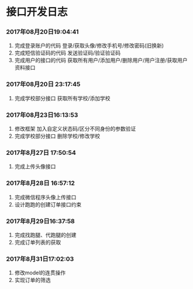# 接口开发日志
### 2017年08月20日19:04:41
1. 完成登录账户的代码
    登录/获取头像/修改手机号/修改密码(旧换新)
2. 完成短信验证码的代码
    发送验证码/验证验证码
3. 完成用户的接口的代码
    获取所有用户/添加用户/删除用户/用户注册/获取用户资料接口

### 2017年08月20日 23:17:45
1. 完成学校部分接口
    获取所有学校/添加学校
### 2017年08月23日16:13:53
1. 修改框架
    加入自定义状态码/区分不同身份的参数验证
2. 完成学校部分接口
    删除学校/修改学校


### 2017年8月27日 17:50:54
1. 完成上传头像接口

### 2017年8月28日 16:57:12
1. 完成微信程序头像上传接口
2. 设计跑跑的创建订单接口约束


### 2017年8月29日16:37:58
1. 完成找跑腿、代跑腿的创建
2. 完成订单列表的获取

### 2017年8月31日17:02:03
1. 修改model的连贯操作
2. 实现订单的筛选